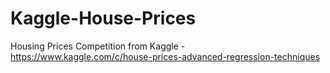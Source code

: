 # Kaggle-House-Prices
Housing Prices Competition from Kaggle - https://www.kaggle.com/c/house-prices-advanced-regression-techniques
